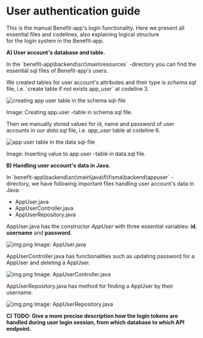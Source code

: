# User authentication guide

This is the manual Benefit-app's login functionality.
Here we present all essential files and codelines,
also explaining logical structure  
for the login system in the Benefit-app.

**A) User account's database and table.**

In the ´benefit-app\backend\src\main\resources´ -directory
you can find the essential sql files of Benefit-app's users.

We created tables for user account's attributes
and their type is _schema.sql_ file, i.e.
´create table if not exists app_user´ at codeline 3.

![creating app user table in the schema sql-file](img/images_for_manuals/schema_sql_app_user_creation.png)

Image: Creating app.user -table in schema.sql file.

Then we manually stored values for id, name
and password of user accounts in our _data.sql_
file, i.e. _app_user_ table at codeline 6.

![app user table in the data sql-file](img/images_for_manuals/data_sql_app_user_table.png)

Image: Inserting value to app.user -table in data.sql file.

**B) Handling user account's data in Java.**

In ´benefit-app\backend\src\main\java\fi\fisma\backend\appuser´ -directory,
we have following important files handling user account's data in Java:

- AppUser.java
- AppUserController.java
- AppUserRepository.java

AppUser.java has the constructor _AppUser_ with three essential
variables: **id**, **username** and **password**.

![img.png](img/images_for_manuals/Java_AppUser_constructor.png)
Image: AppUser.java

AppUserController.java has functionalities such as updating password
for a AppUser and deleting a AppUser.

![img.png](img/images_for_manuals/Java_AppUserController.png)
Image: AppUserController.java

AppUserRepository.java has method for finding a AppUser by their username.

![img.png](img/images_for_manuals/Java_AppUserRepository.png)
Image: AppUserRepository.java

**C) TODO: Give a more precise description how the login tokens are handled during user login session, from which database to which API endpoint.**
